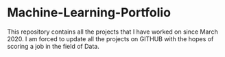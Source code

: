 # Machine-Learning-Portfolio

This repository contains all the projects that I have worked on since March 2020. I am forced to update all the projects on GITHUB with the hopes of scoring a job in the field of Data. 
